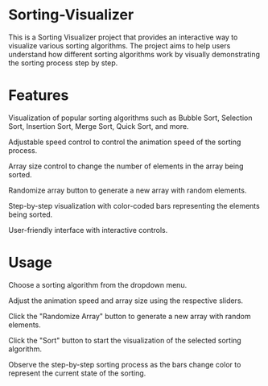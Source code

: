 # Sorting-Visualizer

This is a Sorting Visualizer project that provides an interactive way to visualize various sorting algorithms. The project aims to help users understand how different sorting algorithms work by visually demonstrating the sorting process step by step.

# Features

Visualization of popular sorting algorithms such as Bubble Sort, Selection Sort, Insertion Sort, Merge Sort, Quick Sort, and more.

Adjustable speed control to control the animation speed of the sorting process.

Array size control to change the number of elements in the array being sorted.

Randomize array button to generate a new array with random elements.

Step-by-step visualization with color-coded bars representing the elements being sorted.

User-friendly interface with interactive controls.

# Usage

Choose a sorting algorithm from the dropdown menu.

Adjust the animation speed and array size using the respective sliders.

Click the "Randomize Array" button to generate a new array with random elements.

Click the "Sort" button to start the visualization of the selected sorting algorithm.

Observe the step-by-step sorting process as the bars change color to represent the current state of the sorting.
